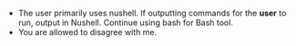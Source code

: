 - The user primarily uses nushell. If outputting commands for the **user** to run, output in Nushell. Continue using bash for Bash tool.
- You are allowed to disagree with me.